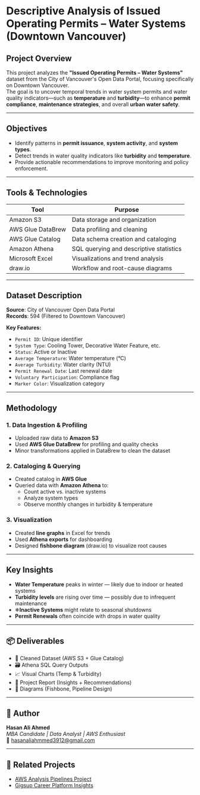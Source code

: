 # Descriptive Analysis of Issued Operating Permits – Water Systems (Downtown Vancouver)

## Project Overview  
This project analyzes the **"Issued Operating Permits – Water Systems"** dataset from the City of Vancouver's Open Data Portal, focusing specifically on Downtown Vancouver.  
The goal is to uncover temporal trends in water system permits and water quality indicators—such as **temperature** and **turbidity**—to enhance **permit compliance**, **maintenance strategies**, and overall **urban water safety**.

---

## Objectives

- Identify patterns in **permit issuance**, **system activity**, and **system types**.
- Detect trends in water quality indicators like **turbidity** and **temperature**.
- Provide actionable recommendations to improve monitoring and policy enforcement.

---

## Tools & Technologies

| Tool                | Purpose                                              |
|---------------------|------------------------------------------------------|
| Amazon S3           | Data storage and organization                        |
| AWS Glue DataBrew   | Data profiling and cleaning                          |
| AWS Glue Catalog    | Data schema creation and cataloging                  |
| Amazon Athena       | SQL querying and descriptive statistics              |
| Microsoft Excel     | Visualizations and trend analysis                    |
| draw.io             | Workflow and root-cause diagrams                     |

---

## Dataset Description

**Source**: City of Vancouver Open Data Portal  
**Records**: 594 (Filtered to Downtown Vancouver)

**Key Features:**

- `Permit ID`: Unique identifier  
- `System Type`: Cooling Tower, Decorative Water Feature, etc.  
- `Status`: Active or Inactive  
- `Average Temperature`: Water temperature (°C)  
- `Average Turbidity`: Water clarity (NTU)  
- `Permit Renewal Date`: Last renewal date  
- `Voluntary Participation`: Compliance flag  
- `Marker Color`: Visualization category

---

## Methodology

### 1. Data Ingestion & Profiling
- Uploaded raw data to **Amazon S3**
- Used **AWS Glue DataBrew** for profiling and quality checks
- Minor transformations applied in DataBrew to clean the dataset

### 2. Cataloging & Querying
- Created catalog in **AWS Glue**
- Queried data with **Amazon Athena** to:
  - Count active vs. inactive systems
  - Analyze system types
  - Observe monthly changes in turbidity & temperature

### 3. Visualization
- Created **line graphs** in Excel for trends
- Used **Athena exports** for dashboarding
- Designed **fishbone diagram** (draw.io) to visualize root causes

---

##  Key Insights

- **Water Temperature** peaks in winter — likely due to indoor or heated systems  
- **Turbidity levels** are rising over time — possibly due to infrequent maintenance  
- ❄**Inactive Systems** might relate to seasonal shutdowns  
- **Permit Renewals** often coincide with drops in water quality

---

## 📦 Deliverables

- 🧹 Cleaned Dataset (AWS S3 + Glue Catalog)
- 🗃️ Athena SQL Query Outputs
- 📈 Visual Charts (Temp & Turbidity)
- 📄 Project Report (Insights + Recommendations)
- 🧠 Diagrams (Fishbone, Pipeline Design)

---

## 👤 Author

**Hasan Ali Ahmed**  
_MBA Candidate | Data Analyst | AWS Enthusiast_  
📧 [hasanaliahmmed3912@gmail.com](mailto:hasanaliahmmed3912@gmail.com)

---

## 🔗 Related Projects

- [AWS Analysis Pipelines Project](#)
- [Gigsup Career Platform Insights](#)
